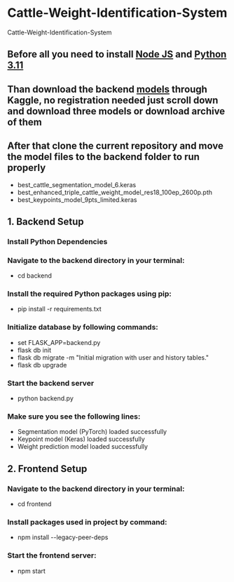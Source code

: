 # Cattle-Weight-Identification-System
Cattle-Weight-Identification-System

## Before all you need to install [Node JS](https://nodejs.org/en/download) and [Python 3.11](https://www.python.org/downloads/release/python-3119/)
## Than download the backend [models](https://www.kaggle.com/models/vitaliyblackhole/cattle-weight-identification) through Kaggle, no registration needed just scroll down and download three models or download archive of them

## After that clone the current repository and move the model files to the backend folder to run properly
* best_cattle_segmentation_model_6.keras
* best_enhanced_triple_cattle_weight_model_res18_100ep_2600p.pth
* best_keypoints_model_9pts_limited.keras

## 1. Backend Setup 
### Install Python Dependencies
### Navigate to the backend directory in your terminal: 
* cd backend
  
### Install the required Python packages using pip:
* pip install -r requirements.txt

### Initialize database by following commands:
* set FLASK_APP=backend.py
* flask db init
* flask db migrate -m "Initial migration with user and history tables."
* flask db upgrade

### Start the backend server
* python backend.py

### Make sure you see the following lines:
* Segmentation model (PyTorch) loaded successfully
* Keypoint model (Keras) loaded successfully
* Weight prediction model loaded successfully

## 2. Frontend Setup 

### Navigate to the backend directory in your terminal: 
* cd frontend

### Install packages used in project by command:

* npm install --legacy-peer-deps

### Start the frontend server:

* npm start
